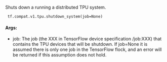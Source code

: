 Shuts down a running a distributed TPU system.

```
 tf.compat.v1.tpu.shutdown_system(job=None)
```
#### Args:
- job: The job (the XXX in TensorFlow device specification /job:XXX) that contains the TPU devices that will be shutdown. If job=None it is assumed there is only one job in the TensorFlow flock, and an error will be returned if this assumption does not hold.
